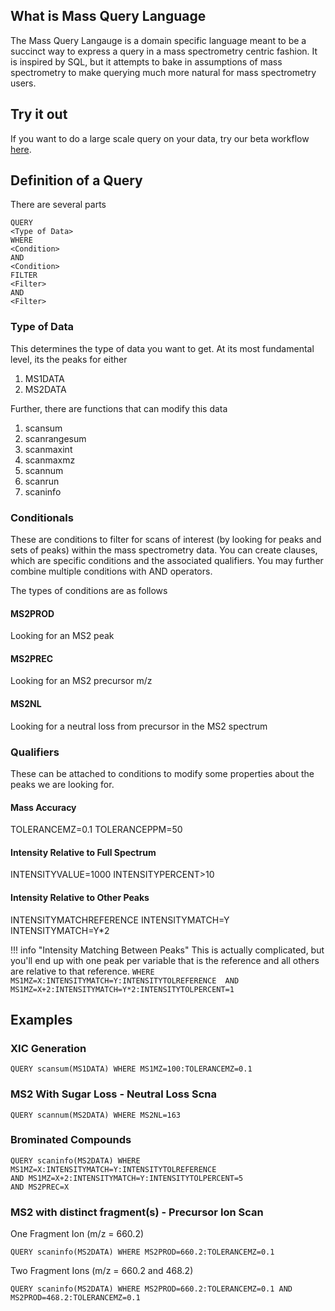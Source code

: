 

## What is Mass Query Language

The Mass Query Langauge is a domain specific language meant to be a succinct way to 
express a query in a mass spectrometry centric fashion. It is inspired by SQL, 
but it attempts to bake in assumptions of mass spectrometry to make querying much more
natural for mass spectrometry users. 

## Try it out

If you want to do a large scale query on your data, try our beta workflow [here](https://proteomics2.ucsd.edu/ProteoSAFe/index.jsp?params={%22workflow%22:%22MSQL%22,%22workflow_version%22:%22current%22}).

## Definition of a Query

There are several parts

```
QUERY
<Type of Data>
WHERE
<Condition>
AND
<Condition>
FILTER
<Filter>
AND
<Filter>
```

### Type of Data

This determines the type of data you want to get. At its most fundamental level, its the peaks
for either 

1. MS1DATA
1. MS2DATA

Further, there are functions that can modify this data

1. scansum
1. scanrangesum
1. scanmaxint
1. scanmaxmz
1. scannum
1. scanrun
1. scaninfo

### Conditionals

These are conditions to filter for scans of interest (by looking for peaks and sets of peaks) within the mass spectrometry data. You can create clauses, 
which are specific conditions and the associated qualifiers. You may further combine multiple conditions with AND operators. 

The types of conditions are as follows

#### MS2PROD

Looking for an MS2 peak

#### MS2PREC

Looking for an MS2 precursor m/z

#### MS2NL

Looking for a neutral loss from precursor in the MS2 spectrum

### Qualifiers

These can be attached to conditions to modify some properties about the peaks we are looking for. 

#### Mass Accuracy

TOLERANCEMZ=0.1
TOLERANCEPPM=50

#### Intensity Relative to Full Spectrum

INTENSITYVALUE=1000
INTENSITYPERCENT>10

#### Intensity Relative to Other Peaks

INTENSITYMATCHREFERENCE
INTENSITYMATCH=Y
INTENSITYMATCH=Y*2

!!! info "Intensity Matching Between Peaks"
    This is actually complicated, but you'll end up with one peak per variable that is the reference
    and all others are relative to that reference. 
    ```
    WHERE 
    MS1MZ=X:INTENSITYMATCH=Y:INTENSITYTOLREFERENCE 
    AND 
    MS1MZ=X+2:INTENSITYMATCH=Y*2:INTENSITYTOLPERCENT=1 
    ```

## Examples

### XIC Generation

```
QUERY scansum(MS1DATA) WHERE MS1MZ=100:TOLERANCEMZ=0.1
```

### MS2 With Sugar Loss - Neutral Loss Scna

```
QUERY scannum(MS2DATA) WHERE MS2NL=163
```

### Brominated Compounds

```
QUERY scaninfo(MS2DATA) WHERE 
MS1MZ=X:INTENSITYMATCH=Y:INTENSITYTOLREFERENCE 
AND MS1MZ=X+2:INTENSITYMATCH=Y:INTENSITYTOLPERCENT=5
AND MS2PREC=X
```
### MS2 with distinct fragment(s) - Precursor Ion Scan

One Fragment Ion (m/z = 660.2)
```
QUERY scaninfo(MS2DATA) WHERE MS2PROD=660.2:TOLERANCEMZ=0.1
```

Two Fragment Ions (m/z = 660.2 and 468.2)
```
QUERY scaninfo(MS2DATA) WHERE MS2PROD=660.2:TOLERANCEMZ=0.1 AND MS2PROD=468.2:TOLERANCEMZ=0.1
```

